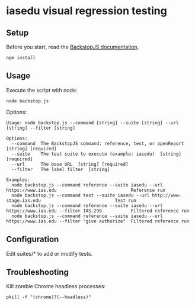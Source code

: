 # iasedu visual regression testing

## Setup

Before you start, read the [BackstopJS documentation](https://github.com/garris/BackstopJS).

    npm install

## Usage

Execute the script with node:

    node backstop.js
    
Options:

    Usage: node backstop.js --command [string] --suite [string] --url [string] --filter [string]
    
    Options:
      --command  The BackstopJS command: reference, test, or openReport  [string] [required]
      --suite    The test suite to execute (example: iasedu)  [string] [required]
      --url      The base URL  [string] [required]
      --filter   The label filter  [string]
    
    Examples:
      node backstop.js --command reference --suite iasedu --url https://www.ias.edu                            Reference run
      node backstop.js --command test --suite iasedu --url http://www-stage.ias.edu                            Test run
      node backstop.js --command reference --suite iasedu --url https://www.ias.edu --filter IAS-299           Filtered reference run
      node backstop.js --command reference --suite iasedu --url https://www.ias.edu --filter "give authorize"  Filtered reference run

## Configuration

Edit suites/* to add or modify tests.

## Troubleshooting

Kill zombie Chrome headless processes:

    pkill -f "(chrome)?(--headless)"
